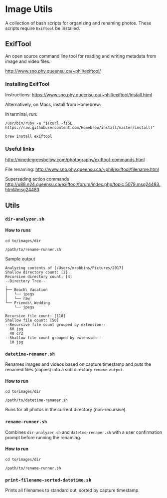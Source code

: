 # Image Utils

A collection of bash scripts for organizing and renaming photos. These scripts require `Exiftool` be installed.

## ExifTool

An open source command line tool for reading and writing metadata from image and video files.

http://www.sno.phy.queensu.ca/~phil/exiftool/

### Installing ExifTool

Instructions: https://www.sno.phy.queensu.ca/~phil/exiftool/install.html

Alternatively, on Macs, install from Homebrew:

In terminal, run:
```
/usr/bin/ruby -e "$(curl -fsSL https://raw.githubusercontent.com/Homebrew/install/master/install)"

brew install exiftool
```

### Useful links

http://ninedegreesbelow.com/photography/exiftool-commands.html

File renaming: http://www.sno.phy.queensu.ca/~phil/exiftool/filename.html

Superseding action commands http://u88.n24.queensu.ca/exiftool/forum/index.php/topic,5079.msg24483.html#msg24483

## Utils

### `dir-analyzer.sh`

#### How to runs

```
cd to/images/dir

/path/to/rename-runner.sh
```

Sample output
```
Analyzing contents of [/Users/mrobbins/Pictures/2017]
Shallow directory count: [2]
Recursive directory count: [4]
--Directory Tree--
.
├── Beach\ Vacation
│   └── jpegs
│   └── raw
└── Friends\ Wedding
    └── jpegs

Recursive file count: [110]
Shallow file count: [50]
--Recursive file count grouped by extension--
  60 jpg
  40 cr2
--Shallow file count grouped by extension--
  10 jpg
```

### `datetime-renamer.sh`

Renames images and videos based on capture timestamp and puts the renamed files (copies) into a sub directory `rename-output`.

#### How to run

```
cd to/images/dir

/path/to/datetime-renamer.sh
```

Runs for all photos in the current directory (non-recursive).

### `rename-runner.sh`

Combines `dir-analyzer.sh` and `datetme-renamer.sh` with a user confirmation prompt before running the renaming.

#### How to run

```
cd to/images/dir

/path/to/rename-runner.sh
```

### `print-filename-sorted-datetime.sh`

Prints all filenames to standard out, sorted by capture timestamp.
